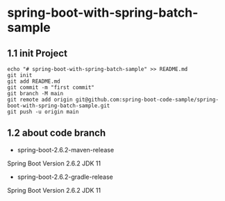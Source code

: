 # spring-boot-with-spring-batch-sample
## 1.1 init Project
```
echo "# spring-boot-with-spring-batch-sample" >> README.md
git init
git add README.md
git commit -m "first commit"
git branch -M main
git remote add origin git@github.com:spring-boot-code-sample/spring-boot-with-spring-batch-sample.git
git push -u origin main
```
## 1.2 about code branch 
- spring-boot-2.6.2-maven-release

Spring Boot Version 2.6.2
JDK 11
- spring-boot-2.6.2-gradle-release

Spring Boot Version 2.6.2
JDK 11

